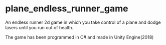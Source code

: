 # plane_endless_runner_game
An endless runner 2d game in which you take control of a plane and dodge lasers until you run out of health.

The game has been programmed in C# and made in Unity Engine(2018)
